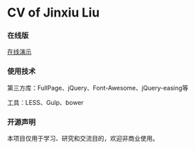 # CV of Jinxiu Liu
### 在线版
[在线演示](cv.sayweb.top)
### 使用技术
第三方库：FullPage、jQuery、Font-Awesome、jQuery-easing等

工具：LESS、Gulp、bower
### 开源声明
本项目仅用于学习、研究和交流目的，欢迎非商业使用。

